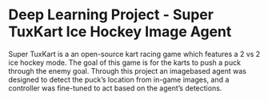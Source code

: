 # Deep Learning Project - Super TuxKart Ice Hockey Image Agent

Super TuxKart is a an open-source kart racing game which features a 2 vs 2 ice hockey mode. The goal of this game is for the karts to push a puck through the enemy goal. Through this project an imagebased agent was designed to detect the puck’s location from in-game images, and a controller was fine-tuned to act based on the agent’s detections.
